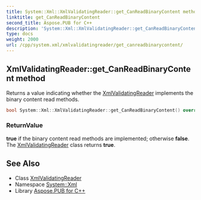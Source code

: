 ```yaml
---
title: System::Xml::XmlValidatingReader::get_CanReadBinaryContent method
linktitle: get_CanReadBinaryContent
second_title: Aspose.PUB for C++
description: 'System::Xml::XmlValidatingReader::get_CanReadBinaryContent method. Returns a value indicating whether the XmlValidatingReader implements the binary content read methods in C++.'
type: docs
weight: 2000
url: /cpp/system.xml/xmlvalidatingreader/get_canreadbinarycontent/
---
```

## XmlValidatingReader::get_CanReadBinaryContent method


Returns a value indicating whether the [XmlValidatingReader](../) implements the binary content read methods.

```cpp
bool System::Xml::XmlValidatingReader::get_CanReadBinaryContent() override
```


### ReturnValue

**true** if the binary content read methods are implemented; otherwise **false**. The [XmlValidatingReader](../) class returns **true**.

## See Also

* Class [XmlValidatingReader](../)
* Namespace [System::Xml](../../)
* Library [Aspose.PUB for C++](../../../)
